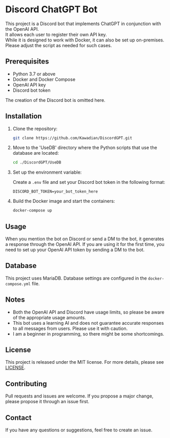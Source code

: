 # Discord ChatGPT Bot

This project is a Discord bot that implements ChatGPT in conjunction with the OpenAI API.<br>
It allows each user to register their own API key.<br>
While it is designed to work with Docker, it can also be set up on-premises.<br>
Please adjust the script as needed for such cases.

## Prerequisites

- Python 3.7 or above
- Docker and Docker Compose
- OpenAI API key
- Discord bot token

The creation of the Discord bot is omitted here.

## Installation

1. Clone the repository:

    ```bash
    git clone https://github.com/Kawadian/DiscordGPT.git
    ```

2. Move to the 'UseDB' directory where the Python scripts that use the database are located:

    ```bash
    cd ./DiscordGPT/UseDB
    ```

3. Set up the environment variable:

    Create a `.env` file and set your Discord bot token in the following format:

    ```
    DISCORD_BOT_TOKEN=your_bot_token_here
    ```

4. Build the Docker image and start the containers:

    ```bash
    docker-compose up
    ```

## Usage

When you mention the bot on Discord or send a DM to the bot, it generates a response through the OpenAI API. If you are using it for the first time, you need to set up your OpenAI API token by sending a DM to the bot.

## Database

This project uses MariaDB. Database settings are configured in the `docker-compose.yml` file.

## Notes

- Both the OpenAI API and Discord have usage limits, so please be aware of the appropriate usage amounts.
- This bot uses a learning AI and does not guarantee accurate responses to all messages from users. Please use it with caution.
- I am a beginner in programming, so there might be some shortcomings.

## License

This project is released under the MIT license. For more details, please see [LICENSE](../LICENSE).

## Contributing

Pull requests and issues are welcome. If you propose a major change, please propose it through an issue first.

## Contact

If you have any questions or suggestions, feel free to create an issue.
